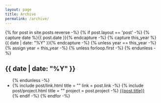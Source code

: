 ```yaml
---
layout: page
title: Archive
permalink: /archive/
---
```

<div class="archives" itemscope itemtype="http://schema.org/Blog">
{% for post in site.posts reverse -%}
{% if post.layout == 'post' -%}
{% capture date %}{{ post.date }}{% endcapture -%}
{% capture this_year %}{{ date | date: "%Y" }}{% endcapture -%}
{% unless year == this_year -%}
{% assign year = this_year -%}
{% unless forloop.first -%}
</ul>
{% endunless -%}
<h2 class="year">{{ date | date: "%Y" }}</h2>
<ul>
{% endunless -%}
<li>
{% include post/link.html title = "" link = post.link -%}
{% include post/project.html title = "" project = post.project -%}
<a href="{{ site.baseurl }}{{ post.url }}">{{post.title}}</a>
</li>
{% endif -%}
{% endfor -%}
  </ul>
</div>
